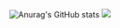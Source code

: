 ![Anurag's GitHub stats](https://github-readme-stats.vercel.app/api?username=1juyoung&show_icons=true&theme=dracula)
<img src="https://github-readme-stats.vercel.app/api/top-langs/?username=1juyoung&layout=compact&theme=white"/>

